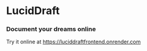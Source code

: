 # LucidDraft
### Document your dreams online

Try it online at https://luciddraftfrontend.onrender.com
